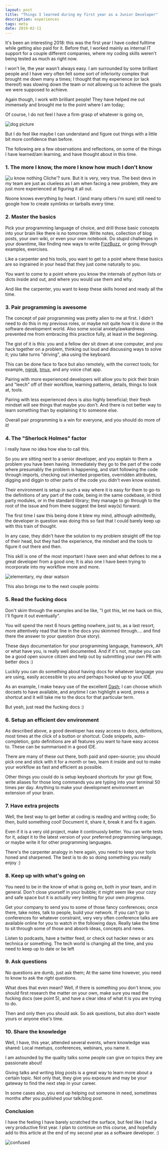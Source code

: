 ```yaml
---
layout: post
title: "Things I learned during my first year as a Junior Developer"
description: experiences
tags: meta
date: 2019-02-11
---
```


It's been an interesting 2018: this was the first year I have coded fulltime while getting also paid for it.
Before that, I worked mainly as internal IT support for a couple different companies, where my coding skills weren't being tested as much as right now.

I won't lie, the year wasn't always easy. I am surrounded by some brilliant people and I have very often felt some sort of inferiority complex that brought me down many a times; I thought that my experience (or lack thereof) was slowing down the team or not allowing us to achieve the goals we were supposed to achieve.

Again though, I work with brilliant people! They have helped me out immensely and brought me to the point where I am today;

Of course, I do not feel I have a firm grasp of whatever is going on,

![dog picture](https://i.imgur.com/gjSgBW6.jpg)

But I do feel like maybe I can understand and figure out things with a little bit more confidence than before.

The following are a few observations and reflections, on some of the things I have learned/am learning, and have thought about in this time.

### 1. The more I know, the more I know how much I don't know

![u know nothing](https://i.imgur.com/xOopDPG.jpg)
Cliche'? sure. But it is very, very true.
The best devs in my team are just as clueless as I am when facing a new problem, they are just more experienced at figuring it all out.

Noone knows everything by heart.
I (and many others i'm sure) still need to google how to create symlinks or tarballs every time.

### 2. Master the basics

Pick your programming language of choice, and drill those basic concepts into your brain like there is no tomorrow.
Write notes, collection of blog posts, your own wiki, or even your own notebook.
Do stupid challenges in your downtime, like finding new ways to write [FizzBuzz](https://www.tomdalling.com/blog/software-design/fizzbuzz-in-too-much-detail/), or going through examples, exercises.

Like a carpenter and his tools, you want to get to a point where these basics are so ingrained in your head that they just come naturally to you.

You want to come to a point where you know the internals of python lists or dicts inside and out, and where you would use them and why.

And like the carpenter, you want to keep these skills honed and ready all the time.

### 3. Pair programming is awesome

The concept of pair programming was pretty alien to me at first. I didn't need to do this in my previous roles, or maybe not quite how it is done in the software development world.
Also some social anxiety/awkardness prevented me from embracing this practice fully, at least in the beginning.

The gist of it is this: you and a fellow dev sit down at one computer, and you hack together on a problem, thinking out loud and discussing ways to solve it; you take turns "driving", aka using the keyboard.

This can be done face to face but also remotely, with the correct tools; for example, [ngrok](https://ngrok.com/), [tmux](https://hackernoon.com/a-gentle-introduction-to-tmux-8d784c404340), and any voice chat app.

Pairing with more experienced developers will allow you to pick their brain and "leech" off of their workflow, learning patterns, details, things to look at, tools.

Pairing with less experienced devs is also highly beneficial; their fresh mindset will see things that maybe you don't. And there is not better way to learn something than by explaining it to someone else.

Overall pair programming is a win for everyone, and you should do more of it!

### 4. The "Sherlock Holmes" factor

I really have no idea how else to call this.

So you are sitting next to a senior developer, and you explain to them a problem you have been having.
Immediately they go to the part of the code where presumably the problem is happening, and start following the code through imports, checking out inherited properties, overridden attributes, digging and diggin to other parts of the code you didn't even know existed.

Their environment is setup in such a way where it is easy for them to go-to the definitions of any part of the code, being in the same codebase, in third party modules, or in the standard library; they manage to go through to the root of the issue and from there suggest the best way(s) forward.

The first time I saw this being done it blew my mind, although admittedly, the developer in question was doing this so fast that I could barely keep up with this train of thought.

In any case, they didn't have the solution to my problem straight off the top of their head, but they had the experience, the mindset and the tools to figure it out there and then.

This skill is one of the most important I have seen and what defines to me a great developer from a good one; It is also one I have been trying to incorporate into my workflow more and more.

![elementary, my dear watson](https://i.imgur.com/4IpsUbm.jpg)

This also brings me to the next couple points:

### 5. Read the fucking docs

Don't skim through the examples and be like, "I got this, let me hack on this, I'll figure it out eventually".

You will spend the next 6 hours getting nowhere, just to, as a last resort, more attentively read that line in the docs you skimmed through.... and find there the answer to your question (true story).

These days documentation for your programming language, framework, API or what have you, is really well documented. And if it's not, maybe you can be a good open source citizen and help out by submitting your own PR with better docs :)

Luckily you can do something about having docs for whatever language you are using, easily accessible to you and perhaps hooked up to your IDE.

As an example, I make heavy use of the excellent [Dash](https://kapeli.com/dash);
I can choose which docsets to have available, and anytime I can highlight a word, press a shortcut and it will take me to the docs for that particular term.

But yeah, just read the fucking docs :)

### 6. Setup an efficient dev environment

As described above, a good developer has easy access to docs, definitions, most times at the click of a button or shortcut.
Code snippets, auto-completion, goto definitions are all features you want to have easy access to.
These can be summarised in a good IDE.

There are many of these out there, both paid and open-source; you should pick one and stick with it for a month or two, learn it inside and out to make your workflow as fast and efficient as possible.

Other things you could do is setup keyboard shortcuts for your git flow, write aliases for those long commands you are typing into your terminal 50 times per day. Anything to make your development environment an extension of your brain.

### 7. Have extra projects

Well, the best way to get better at coding is reading and writing code;
So then, build something cool!
Document it, share it, break it and fix it again.

Even if it is a very old project, make it continuosly better.
You can write tests for it, adapt it to the latest version of your preferred programming
language, or maybe write it for other programming languages.

There's the carpenter analogy in here again, you need to keep your tools honed and sharpened.
The best is to do so doing something you really enjoy :)

### 8. Keep up with what's going on

You need to be in the know of what is going on, both in your team, and in general.
Don't close yourself in your bubble; it might seem like your cozy and safe space but it is actually very limiting for your own progress.

Get your company to send you to some of those fancy conferences; once there, take notes, talk to people, build your network.
If you can't go to conferences for whatever constraint, very very often conference talks are available online for you to watch in the following days.
Really take the time to sit through some of those and absorb ideas, concepts and news.

Listen to podcasts, have a twitter feed, or check out hacker news or ars technica or something.
The tech world is changing all the time, and you need to keep up to date or be left

### 9. Ask questions

No questions are dumb, just ask them;
At the same time however, you need to know to ask the *right* questions.

What does that even mean?
Well, if there is something you don't know, you should first research the matter on your own, make sure you read the fucking docs (see point 5), and have a clear idea of what it is you are trying to do.

Then and only then you should ask.
So ask questions, but also don't waste yours or anyone else's time.

### 10. Share the knowledge

Well, I have, this year, attended several events, where knowledge was shared:
Local meetups, conferences, webinars, you name it.

I am astounded by the quality talks some people can give on topics they are passionate about!

Giving talks and writing blog posts is a great way to learn more about a certain topic.
Not only that, they give you exposure and may be your gateway to find the next step in your career.

In some cases also, you end up helping out someone in need, sometimes months after you published your talk/blog post.

### Conclusion

I have the feeling I have barely scratched the surface, but feel like I had a very productive first year. I plan to continue on this course, and hopefully add to this article at the end of my second year as a software developer. :)

![confused](https://i.imgur.com/Xwp41UT.png)
